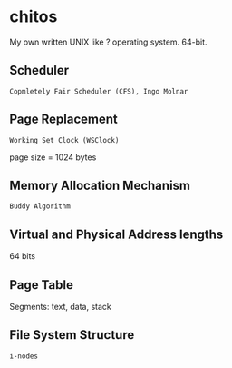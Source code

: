 # chitos
My own written UNIX like ? operating system. 64-bit.

## Scheduler
```
Copmletely Fair Scheduler (CFS), Ingo Molnar
```

## Page Replacement
```
Working Set Clock (WSClock)
```
page size = 1024 bytes


## Memory Allocation Mechanism
```
Buddy Algorithm
```


## Virtual and Physical Address lengths
64 bits


## Page Table
Segments: text, data, stack


## File System Structure
```
i-nodes
```
